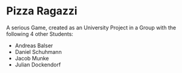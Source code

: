 # Pizza Ragazzi
A serious Game, created as an University Project in a Group with the following 4 other Students:
- Andreas Balser
- Daniel Schuhmann
- Jacob Munke
- Julian Dockendorf
